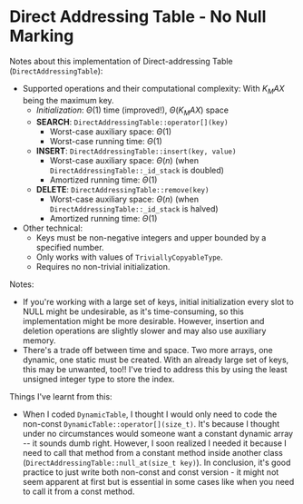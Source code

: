 # Direct Addressing Table - No Null Marking
Notes about this implementation of Direct-addressing Table (`DirectAddressingTable`):
* Supported operations and their computational complexity: With $K_MAX$ being the maximum key.
    * *Initialization*: $\Theta(1)$ time (improved!), $\Theta(K_MAX)$ space
    * **SEARCH**: `DirectAddressingTable::operator[](key)`
        * Worst-case auxiliary space: $\Theta(1)$
        * Worst-case running time: $\Theta(1)$
    * **INSERT**: `DirectAddressingTable::insert(key, value)`
        * Worst-case auxiliary space: $\Theta(n)$ (when `DirectAddressingTable::_id_stack` is doubled)
        * Amortized running time: $\Theta(1)$
    * **DELETE**: `DirectAddressingTable::remove(key)`
        * Worst-case auxiliary space: $\Theta(n)$ (when `DirectAddressingTable::_id_stack` is halved)
        * Amortized running time: $\Theta(1)$
* Other technical:
    * Keys must be non-negative integers and upper bounded by a specified number.
    * Only works with values of `TriviallyCopyableType`.
    * Requires no non-trivial initialization.

Notes:
* If you're working with a large set of keys, initial initialization every slot to NULL might be undesirable, as it's time-consuming, so this implementation might be more desirable. However, insertion and deletion operations are slightly slower and may also use auxiliary memory.
* There's a trade off between time and space. Two more arrays, one dynamic, one static must be created. With an already large set of keys, this may be unwanted, too!! I've tried to address this by using the least unsigned integer type to store the index.

Things I've learnt from this:
* When I coded `DynamicTable`, I thought I would only need to code the non-const `DynamicTable::operator[](size_t)`. It's because I thought under no circumstances would someone want a constant dynamic array -- it sounds dumb right. However, I soon realized I needed it because I need to call that method from a constant method inside another class (`DirectAddressingTable::null_at(size_t key)`). In conclusion, it's good practice to just write both non-const and const version - it might not seem apparent at first but is essential in some cases like when you need to call it from a const method.